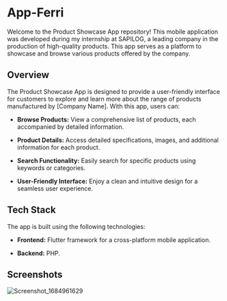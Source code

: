 # App-Ferri

Welcome to the Product Showcase App repository! This mobile application was developed during my internship at SAPILOG, a leading company in the production of high-quality products. This app serves as a platform to showcase and browse various products offered by the company.

## Overview

The Product Showcase App is designed to provide a user-friendly interface for customers to explore and learn more about the range of products manufactured by [Company Name]. With this app, users can:

- **Browse Products:** View a comprehensive list of products, each accompanied by detailed information.
  
- **Product Details:** Access detailed specifications, images, and additional information for each product.

- **Search Functionality:** Easily search for specific products using keywords or categories.

- **User-Friendly Interface:** Enjoy a clean and intuitive design for a seamless user experience.

## Tech Stack

The app is built using the following technologies:

- **Frontend:** Flutter framework for a cross-platform mobile application.
  
- **Backend:** PHP.

## Screenshots
![Screenshot_1684961629](https://github.com/Med020/App-Ferri/assets/125467087/f747fa65-6ecf-4e4e-9c21-7c2adfe09670)


